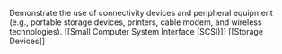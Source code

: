 


Demonstrate the use of connectivity devices and peripheral equipment (e.g., portable storage devices, printers, cable modem, and wireless technologies).
[[Small Computer System Interface (SCSI)]]
[[Storage Devices]]



